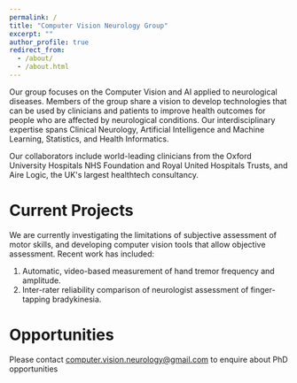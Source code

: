 ```yaml
---
permalink: /
title: "Computer Vision Neurology Group"
excerpt: ""
author_profile: true
redirect_from: 
  - /about/
  - /about.html
---
```

Our group focuses on the Computer Vision and AI applied to neurological diseases. Members of the group share a vision to develop technologies
that can be used by clinicians and patients to improve health outcomes for people who are affected by neurological conditions. Our interdisciplinary
expertise spans Clinical Neurology, Artificial Intelligence and Machine Learning, Statistics, and Health Informatics.

Our collaborators include world-leading clinicians from the Oxford University Hospitals NHS Foundation and Royal United Hospitals Trusts, and Aire Logic,
the UK's largest healthtech consultancy.

Current Projects
======
We are currently investigating the limitations of subjective assessment of motor skills, 
and developing computer vision tools that allow objective assessment. Recent work has
included:

1. Automatic, video-based measurement of hand tremor frequency and amplitude.
2. Inter-rater reliability comparison of neurologist assessment of finger-tapping bradykinesia.


Opportunities
======
Please contact <computer.vision.neurology@gmail.com> to enquire about PhD opportunities